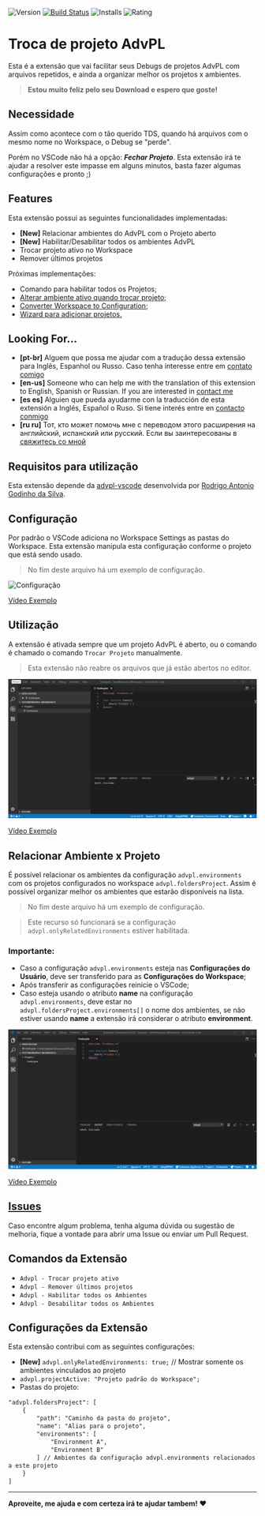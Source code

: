 ![Version](https://vsmarketplacebadge.apphb.com/version/AlencarGabriel.advpl-switch-project.svg) [![Build Status](https://travis-ci.com/AlencarGabriel/advpl-switch-project.svg?branch=master)](https://travis-ci.com/AlencarGabriel/advpl-switch-project) ![Installs](https://vsmarketplacebadge.apphb.com/installs/AlencarGabriel.advpl-switch-project.svg) ![Rating](https://vsmarketplacebadge.apphb.com/rating-short/AlencarGabriel.advpl-switch-project.svg)
# Troca de projeto AdvPL

Esta é a extensão que vai facilitar seus Debugs de projetos AdvPL com arquivos repetidos, e ainda a organizar melhor os projetos x ambientes.

>**Estou muito feliz pelo seu Download e espero que goste!**

## Necessidade
Assim como acontece com o tão querido TDS, quando há arquivos com o mesmo nome no Workspace, o Debug se "perde".

Porém no VSCode não há a opção: ***Fechar Projeto***. Esta extensão irá te ajudar a resolver este impasse em alguns minutos, basta fazer algumas configurações e pronto ;)

## Features

Esta extensão possui as seguintes funcionalidades implementadas:

* **[New]** Relacionar ambientes do AdvPL com o Projeto aberto
* **[New]** Habilitar/Desabilitar todos os ambientes AdvPL
* Trocar projeto ativo no Workspace
* Remover últimos projetos

Próximas implementações:

* Comando para habilitar todos os Projetos;
* [Alterar ambiente ativo quando trocar projeto;](https://github.com/AlencarGabriel/advpl-switch-project/issues/14)
* [Converter Workspace to Configuration;](https://github.com/AlencarGabriel/advpl-switch-project/issues/2)
* [Wizard para adicionar projetos.](https://github.com/AlencarGabriel/advpl-switch-project/issues/3)

## Looking For...
* **[pt-br]** Alguem que possa me ajudar com a tradução dessa extensão para Inglês, Espanhol ou Russo. Caso tenha interesse entre em [contato comigo](mailto:alencargabriel@outlook.com.br)
* **[en-us]** Someone who can help me with the translation of this extension to English, Spanish or Russian. If you are interested in [contact me](mailto:alencargabriel@outlook.com.br)
* **[es es]** Alguien que pueda ayudarme con la traducción de esta extensión a Inglés, Español o Ruso. Si tiene interés entre en [contacto conmigo](mailto:alencargabriel@outlook.com.br)
* **[ru ru]** Тот, кто может помочь мне с переводом этого расширения на английский, испанский или русский. Если вы заинтересованы в [свяжитесь со мной](mailto:alencargabriel@outlook.com.br)

## Requisitos para utilização

Esta extensão depende da [advpl-vscode](https://marketplace.visualstudio.com/items?itemName=KillerAll.advpl-vscode) desenvolvida por [Rodrigo Antonio Godinho da Silva](https://github.com/killerall).

## Configuração
Por padrão o VSCode adiciona no Workspace Settings as pastas do Workspace. Esta extensão manipula esta configuração conforme o projeto que está sendo usado.

> No fim deste arquivo há um exemplo de configuração.

![Configuração](images/Configuracao.gif)

[Vídeo Exemplo](https://youtu.be/50u64KjCinI)

## Utilização
A extensão é ativada sempre que um projeto AdvPL é aberto, ou o comando é chamado o comando `Trocar Projeto` manualmente.

> Esta extensão não reabre os arquivos que já estão abertos no editor.

![Utilização](images/Utilizacao.gif)

[Vídeo Exemplo](https://youtu.be/KEBQvz13B-Y)

## Relacionar Ambiente x Projeto
É possível relacionar os ambientes da configuração `advpl.environments` com os projetos configurados no workspace `advpl.foldersProject`. Assim é possível organizar melhor os ambientes que estarão disponíveis na lista.

> No fim deste arquivo há um exemplo de configuração.

> Este recurso só funcionará se a configuração `advpl.onlyRelatedEnvironments` estiver habilitada.

### Importante:

* Caso a configuração `advpl.environments` esteja nas **Configurações do Usuário**, deve ser transferido para as **Configurações do Workspace**;
* Após transferir as configurações reinicie o VSCode;
* Caso esteja usando o atributo **name** na configuração `advpl.environments`, deve estar no `advpl.foldersProject.environments[]` o nome dos ambientes, se não estiver usando **name** a extensão irá considerar o atributo **environment**.

![Relacionar Ambiente x Projeto](images/RelacionarAmbientes.gif)

[Vídeo Exemplo](https://youtu.be/q1Gb4NDKoqQ)

## [Issues](https://github.com/AlencarGabriel/advpl-switch-project/issues)

Caso encontre algum problema, tenha alguma dúvida ou sugestão de melhoria, fique a vontade para abrir uma Issue ou enviar um Pull Request.

## Comandos da Extensão
* `Advpl - Trocar projeto ativo`
* `Advpl - Remover últimos projetos`
* `Advpl - Habilitar todos os Ambientes`
* `Advpl - Desabilitar todos os Ambientes`

## Configurações da Extensão

Esta extensão contribui com as seguintes configurações:

* **[New]** `advpl.onlyRelatedEnvironments: true;` // Mostrar somente os ambientes vinculados ao projeto
* `advpl.projectActive: "Projeto padrão do Workspace";`
* Pastas do projeto:

```
"advpl.foldersProject": [
    {
        "path": "Caminho da pasta do projeto",
        "name": "Alias para o projeto",
        "environments": [
            "Environment A",
            "Environment B"
        ] // Ambientes da configuração advpl.environments relacionados a este projeto
    }
]
```

<!-- ## Known Issues

Calling out known issues can help limit users opening duplicate issues against your extension. -->

---
<!--
## Working with Markdown

**Note:** You can author your README using Visual Studio Code.  Here are some useful editor keyboard shortcuts:

* Split the editor (`Cmd+\` on macOS or `Ctrl+\` on Windows and Linux)
* Toggle preview (`Shift+CMD+V` on macOS or `Shift+Ctrl+V` on Windows and Linux)
* Press `Ctrl+Space` (Windows, Linux) or `Cmd+Space` (macOS) to see a list of Markdown snippets

### For more information

* [Visual Studio Code's Markdown Support](http://code.visualstudio.com/docs/languages/markdown)
* [Markdown Syntax Reference](https://help.github.com/articles/markdown-basics/) -->

**Aproveite, me ajuda e com certeza irá te ajudar tambem!** :heart:
